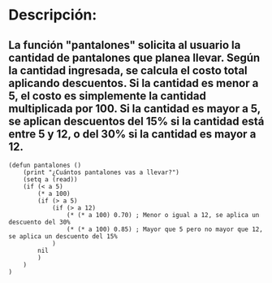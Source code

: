 # Descripción:
## La función "pantalones" solicita al usuario la cantidad de pantalones que planea llevar. Según la cantidad ingresada, se calcula el costo total aplicando descuentos. Si la cantidad es menor a 5, el costo es simplemente la cantidad multiplicada por 100. Si la cantidad es mayor a 5, se aplican descuentos del 15% si la cantidad está entre 5 y 12, o del 30% si la cantidad es mayor a 12.
~~~
(defun pantalones ()
	(print "¿Cuántos pantalones vas a llevar?")
	(setq a (read))
    (if (< a 5)
        (* a 100)            
        (if (> a 5)
            (if (> a 12)
                (* (* a 100) 0.70) ; Menor o igual a 12, se aplica un descuento del 30%
                (* (* a 100) 0.85) ; Mayor que 5 pero no mayor que 12, se aplica un descuento del 15%
            )
        nil                
        )
    )
)
~~~